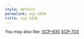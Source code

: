 ```yaml
---
style: default
permalink: scp-1426
title: scp-1426
---
```

You may also like:
[SCP-935](http://scp-wiki.net/scp-935)
[SCP-703](http://scp-wiki.net/scp-703)